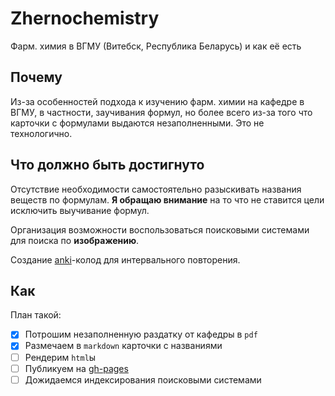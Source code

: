 Zhernochemistry
===============

Фарм. химия в ВГМУ (Витебск, Республика Беларусь) и как её есть

Почему
------

Из-за особенностей подхода к изучению фарм. химии на кафедре в ВГМУ, в частности, заучивания формул, но более всего из-за того что карточки с формулами выдаются незаполненными. Это не технологично.

Что должно быть достигнуто
--------------------------

Отсутствие необходимости самостоятельно разыскивать названия веществ по формулам. **Я обращаю внимание** на то что не ставится цели исключить выучивание формул.

Организация возможности воспользоваться поисковыми системами для поиска по **изображению**.

Создание [anki](https://ru.wikipedia.org/wiki/Anki)-колод для интервального повторения.

<!-- Есть надежда заполнить smile-нотации. Теоретически (: -->

Как
---

План такой:

- [X] Потрошим незаполненную раздатку от кафедры в `pdf`
- [X] Размечаем в `markdown` карточки с названиями
- [ ] Рендерим `html`ы
- [ ] Публикуем на [gh-pages](https://pages.github.com/)
- [ ] Дожидаемся индексирования поисковыми системами
